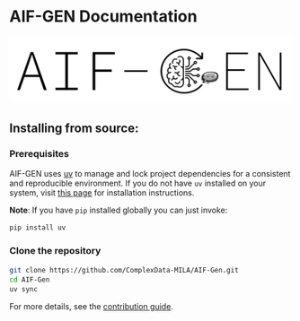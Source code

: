 # AIF-GEN Documentation

![image](./img/logo.svg)

## Installing from source:

### Prerequisites

AIF-GEN uses [uv](https://docs.astral.sh/uv/) to manage and lock project dependencies for a consistent and reproducible environment.
If you do not have `uv` installed on your system, visit [this page](https://docs.astral.sh/uv/getting-started/installation/) for installation instructions.

**Note**: If you have `pip` installed globally you can just invoke:

```sh
pip install uv
```

### Clone the repository

```bash
git clone https://github.com/ComplexData-MILA/AIF-Gen.git
cd AIF-Gen
uv sync
```

For more details, see the [contribution guide](../.github/CONTRIBUTING.md).
